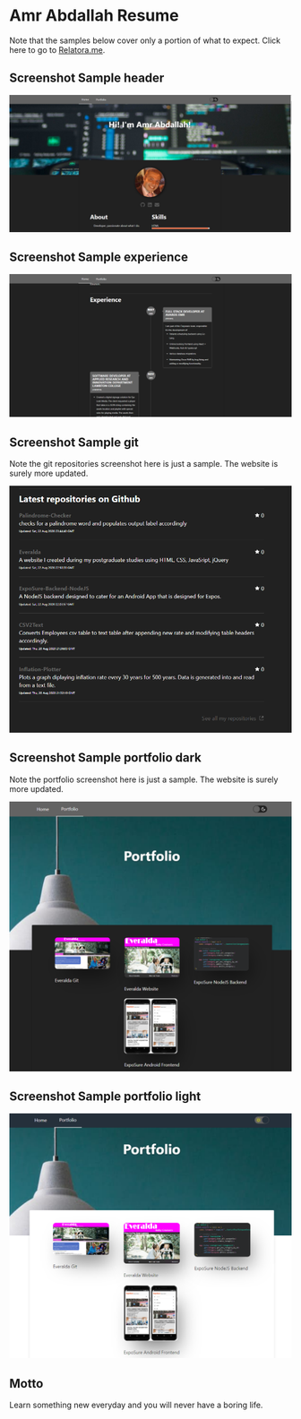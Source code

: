 # Amr Abdallah Resume

Note that the samples below cover only a portion of what to expect. Click here to go to [Relatora.me](https://relatora.me).

## Screenshot Sample header

![screenshot Resume Header](./public/images/ss_home_header.png)

## Screenshot Sample experience

![screenshot experience](./public/images/ss_home_experience.png)

## Screenshot Sample git

Note the git repositories screenshot here is just a sample. The website is surely more updated.

![git screenshot](./public/images/ss_homeG.png)

## Screenshot Sample portfolio dark

Note the portfolio screenshot here is just a sample. The website is surely more updated.

![screenshot Portfolio](./public/images/ss_portfolio.png)

## Screenshot Sample portfolio light

![screenshot Portfolio](./public/images/ss_portfolio_white.png)

## Motto

Learn something new everyday and you will never have a boring life.
